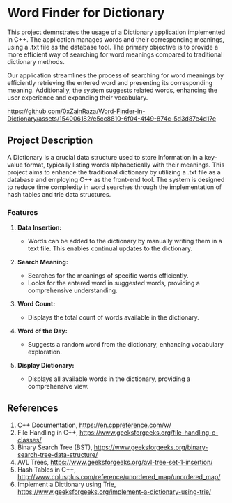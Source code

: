 # Word Finder for Dictionary

This project demnstrates the usage of a Dictionary application implemented in C++. The application manages words and their corresponding meanings, using a .txt file as the database tool. The primary objective is to provide a more efficient way of searching for word meanings compared to traditional dictionary methods.

Our application streamlines the process of searching for word meanings by efficiently retrieving the entered word and presenting its corresponding meaning. Additionally, the system suggests related words, enhancing the user experience and expanding their vocabulary.


https://github.com/0xZainRaza/Word-Finder-in-Dictionary/assets/154006182/e5cc8810-6f04-4f49-874c-5d3d87e4d17e


## Project Description
A Dictionary is a crucial data structure used to store information in a key-value format, typically listing words alphabetically with their meanings. This project aims to enhance the traditional dictionary by utilizing a .txt file as a database and employing C++ as the front-end tool. The system is designed to reduce time complexity in word searches through the implementation of hash tables and trie data structures.

### Features

1. **Data Insertion:**
   - Words can be added to the dictionary by manually writing them in a text file. This enables continual updates to the dictionary.

2. **Search Meaning:**
   - Searches for the meanings of specific words efficiently.
   - Looks for the entered word in suggested words, providing a comprehensive understanding.

3. **Word Count:**
   - Displays the total count of words available in the dictionary.

4. **Word of the Day:**
   - Suggests a random word from the dictionary, enhancing vocabulary exploration.

5. **Display Dictionary:**
   - Displays all available words in the dictionary, providing a comprehensive view.

## References
1. C++ Documentation, https://en.cppreference.com/w/
2. File Handling in C++, https://www.geeksforgeeks.org/file-handling-c-classes/
3. Binary Search Tree (BST), https://www.geeksforgeeks.org/binary-search-tree-data-structure/
4. AVL Trees, https://www.geeksforgeeks.org/avl-tree-set-1-insertion/
5. Hash Tables in C++, http://www.cplusplus.com/reference/unordered_map/unordered_map/
6. Implement a Dictionary using Trie, https://www.geeksforgeeks.org/implement-a-dictionary-using-trie/
